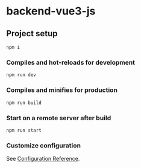 # backend-vue3-js

## Project setup
```
npm i
```

### Compiles and hot-reloads for development
```
npm run dev
```

### Compiles and minifies for production
```
npm run build
```

### Start on a remote server after build
```
npm run start
```

### Customize configuration
See [Configuration Reference](https://cli.vuejs.org/config/).
